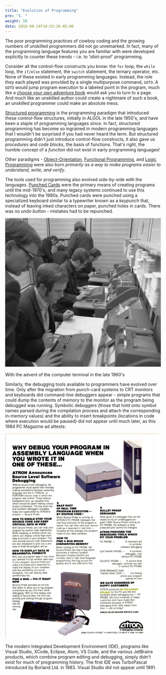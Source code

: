 ```yaml
---
title: "Evolution of Programming"
pre: "5. "
weight: 50
date: 2018-08-24T10:53:26-05:00
---
```


The poor programming practices of cowboy coding and the growing numbers of unskilled programmers did not go unremarked.  In fact, many of the programming language features you are familiar with were developed explicitly to counter these trends - i.e. to 'idiot-proof' programming.  

Consider all the control-flow constructs you know: the `for` loop, the `while` loop, the `if/else` statement, the `switch` statement, the ternary operator, etc.  None of these existed in early programming languages.  Instead, the role they each played was provided by a single multipurpose command, `GOTO`.  A `GOTO` would jump program execution to a labeled point in the program, much like a [choose your own adventure book](https://en.wikipedia.org/wiki/Choose_Your_Own_Adventure) would ask you to turn to a page.  And much like an unskilled author could create a nightmare of such a book, an unskilled programmer could make an absolute mess. 

[Structured programming](https://en.wikipedia.org/wiki/Structured_programming) is the programming paradigm that introduced these control-flow structures, initially in ALGOL in the late 1950's, and have been a staple of programming languages since.  In fact, structured programming has become so ingrained in modern programming languages that I wouldn't be surprised if you had never heard the term.  But structured programming didn't just introduce control-flow constructs, it also gave us _procedures_ and _code blocks_, the basis of functions.  That's right, the humble concept of a _function_ did not exist in early programming languages!

Other paradigms - [Object-Orientation](https://en.wikipedia.org/wiki/Object-oriented_programming), [Functional Programming](https://en.wikipedia.org/wiki/Functional_programming), and [Logic Programming](https://en.wikipedia.org/wiki/Logic_programming) were also born _primarily as a way to make programs easier to understand, write, and verify_.

The tools used for programming also evolved side-by-side with the languages.  [Punched Cards](https://en.wikipedia.org/wiki/Computer_programming_in_the_punched_card_era) were the primary means of creating programs until the mid-1970's, and many legacy systems continued to use this technology into the 1980s.  Punched cards were punched using a specialized keyboard similar to a typewriter known as a _keypunch_ that, instead of leaving inked characters on paper, punched holes in cards.  There was no _undo button_ - mistakes had to be repunched.

![Punched Cards being written by students using a IBM 026 keypunches](/images/0.5.1.jpg)

With the advent of the computer terminal in the late 1960's 

Similarly, the debugging tools available to programmers have evolved over time.  Only after the migration from punch-card systems to CRT monitors and keyboards did command-line debuggers appear - simple programs that could dump the contents of memory to the monitor as the program being debugged was running.  Symbolic debuggers (those that hold onto symbol names parsed during the compilation process and attach the corresponding in-memory values) and the ability to insert breakpoints (locations in code where execution would be paused) did not appear until much later, as this 1984 PC Magazine ad attests:

![ATRON Debugging advertisement in PC Magazine](/images/0.5.2.png)

The modern Integrated Development Environment (IDE), programs like Visual Studio, XCode, Eclipse, Atom, VS Code, and the various JetBrains products, which combine program editing and debugging, simply didn't exist for much of programming history.  The first IDE was TurboPascal introduced by Borland Ltd. in 1983. Visual Studio did not appear until 1991.